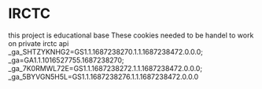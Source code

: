 # IRCTC
this project is educational base 
These cookies needed to be handel to work on private irctc api
_ga_SHTZYKNHG2=GS1.1.1687238270.1.1.1687238472.0.0.0; _ga=GA1.1.1016527755.1687238270; _ga_7K0RMWL72E=GS1.1.1687238272.1.1.1687238472.0.0.0; _ga_5BYVGN5H5L=GS1.1.1687238276.1.1.1687238472.0.0.0
